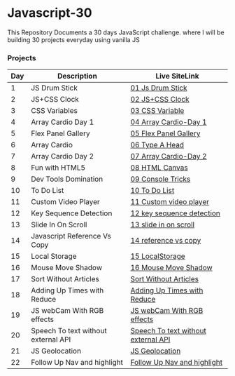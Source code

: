 # Javascript-30

This Repository Documents a 30 days JavaScript challenge. where I will be building 30 projects everyday using vanilla JS

### Projects

| Day | Description          | Live SiteLink                                                                      | 
| --- | -------------------- | ---------------------------------------------------------------------------------- | 
| 1   | JS Drum Stick        | [01 Js Drum Stick](http://fevenseyfu.me/Javascript-30/01-Javascript-drum-kit/)     | 
| 2   | JS+CSS Clock         | [02 JS+CSS Clock](http://fevenseyfu.me/Javascript-30/02-JS-and-CSS-Clock/)         |
| 3   | CSS Variables        | [03 CSS Variable](http://fevenseyfu.me/Javascript-30/03-CSS-Variables/)            | 
| 4   | Array Cardio Day 1   | [04 Array Cardio-Day 1](http://fevenseyfu.me/Javascript-30/04-Array-Cardio-day-1/) | 
| 5   | Flex Panel Gallery   | [05 Flex Panel Gallery](http://fevenseyfu.me/Javascript-30/05-Flex-Panel-Gallery/) | 
| 6   | Array Cardio         | [06 Type A Head](http://fevenseyfu.me/Javascript-30/06-Type-Ahead/)                | 
| 7   | Array Cardio Day 2   | [07 Array Cardio-Day 2](http://fevenseyfu.me/Javascript-30/07-Array-Cardio-Day-2/) | 
| 8   | Fun with HTML5       | [08 HTML Canvas](http://fevenseyfu.me/Javascript-30/08-Fun-With-HTML5/)            |
| 9   | Dev Tools Domination | [09 Console Tricks](http://fevenseyfu.me/Javascript-30/09-Dev-Tools-Domination/)   |
| 10  | To Do List           | [10 To Do List](http://fevenseyfu.me/Javascript-30/10-ToDo-List/)                  |
| 11  | Custom Video Player  | [11 Custom video player](http://fevenseyfu.me/Javascript-30/11-Custom-video-player/)|
| 12  | Key Sequence Detection | [12 key sequence detection](http://fevenseyfu.me/Javascript-30/12-key-sequence-detection/)|
| 13  | Slide In On Scroll| [13 slide in on scroll](http://fevenseyfu.me/Javascript-30/13-slide-in-on-scroll/)|
| 14  | Javascript Reference Vs Copy| [14 reference vs copy](http://fevenseyfu.me/Javascript-30/14-reference-vs-copy/)|
| 15  | Local Storage| [15 LocalStorage](http://fevenseyfu.me/Javascript-30/15-LocalStorage/)|
| 16  | Mouse Move Shadow| [16 Mouse Move Shadow](http://fevenseyfu.me/Javascript-30/16-mouse-move-shadow/)|
| 17  | Sort Without Articles| [Sort Without Articles](http://fevenseyfu.me/Javascript-30/17-sort-without-articles/)|
| 18  | Adding Up Times with Reduce| [Adding Up Times with Reduce](http://fevenseyfu.me/Javascript-30/18-Adding-Up-Times-with-Reduce/)|
| 19  | JS webCam With RGB effects| [JS webCam With RGB effects](http://fevenseyfu.me/Javascript-30/19-webcam-fun/)|
| 20  | Speech To text without external API| [Speech To text without external API](http://fevenseyfu.me/Javascript-30/20-speech-detection/)|
| 21  | JS Geolocation| [JS Geolocation](http://fevenseyfu.me/Javascript-30/21-Geo-location/)|
| 22  | Follow Up Nav and highlight| [Follow Up Nav and highlight](http://fevenseyfu.me/Javascript-30/22-follow-along-link/)|